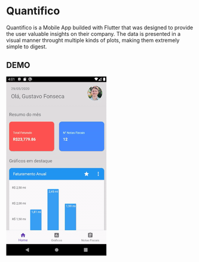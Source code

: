 # Quantifico

Quantifico is a Mobile App builded with Flutter that was designed to provide the user valuable insights on their company. The data is presented in a visual manner throught multiple kinds of plots, making them extremely simple to digest.

## DEMO

![](demo.gif)
